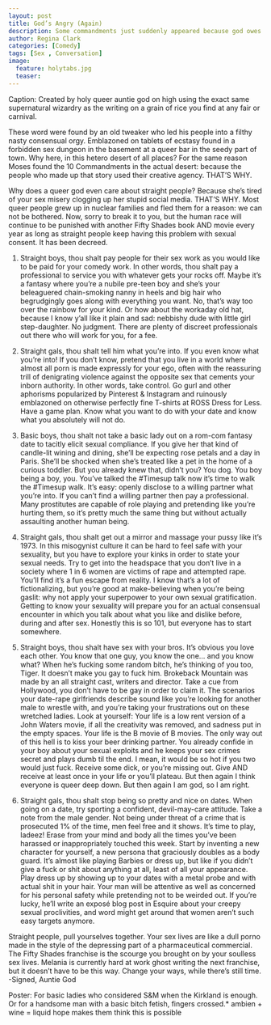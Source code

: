```yaml
---
layout: post
title: God’s Angry (Again)
description: Some commandments just suddenly appeared because god owes us an upgrade.
author: Regina Clark
categories: [Comedy]
tags: [Sex , Conversation]
image:
  feature: holytabs.jpg
  teaser:
--- 
```



Caption: Created by holy queer auntie god on high using the exact same supernatural wizardry as the writing on a grain of rice you find at any fair or carnival.

These word were found by an old tweaker who led his people into a filthy nasty consensual orgy. Emblazoned on tablets of ecstasy found in a forbidden sex dungeon in the basement at a queer bar in the seedy part of town. Why here, in this hetero desert of all places? For the same reason Moses found the 10 Commandments in the actual desert: because the people who made up that story used their creative agency. THAT’S WHY.

Why does a queer god even care about straight people? Because she’s tired of your sex misery clogging up her stupid social media. THAT’S WHY. Most queer people grew up in nuclear families and fled them for a reason: we can not be bothered. Now, sorry to break it to you, but the human race will continue to be punished with another Fifty Shades book AND movie every year as long as straight people keep having this problem with sexual consent. It has been decreed.

1. Straight boys, thou shalt pay people for their sex work as you would like to be paid for your comedy work.
In other words, thou shalt pay a professional to service you with whatever gets your rocks off. Maybe it’s a fantasy where you’re a nubile pre-teen boy and she’s your beleaguered chain-smoking nanny in heels and big hair who begrudgingly goes along with everything you want. No, that’s way too over the rainbow for your kind. Or how about the workaday old hat, because I know y’all like it plain and sad: nebbishy dude with little girl step-daughter. No judgment. There are plenty of discreet professionals out there who will work for you, for a fee. 

2. Straight gals, thou shalt tell him what you’re into. 
If you even know what you’re into! If you don’t know, pretend that you live in a world where almost all porn is made expressly for your ego, often with the reassuring trill of denigrating violence against the opposite sex that cements your inborn authority. In other words, take control. Go gurl and other aphorisms popularized by Pinterest & Instagram and ruinously emblazoned on otherwise perfectly fine T-shirts at ROSS Dress for Less. Have a game plan. Know what you want to do with your date and know what you absolutely will not do.

3. Basic boys, thou shalt not take a basic lady out on a rom-com fantasy date to tacitly elicit sexual compliance. 
If you give her that kind of candle-lit wining and dining, she’ll be expecting rose petals and a day in Paris. She’ll be shocked when she’s treated like a pet in the home of a curious toddler. But you already knew that, didn’t you? You dog. You boy being a boy, you. You’ve talked the #Timesup talk now it’s time to walk the #Timesup walk. It’s easy: openly disclose to a willing partner what you’re into. If you can’t find a willing partner then pay a professional. Many prostitutes are capable of role playing and pretending like you’re hurting them, so it’s pretty much the same thing but without actually assaulting another human being.

4. Straight gals, thou shalt get out a mirror and massage your pussy like it’s 1973. 
In this misogynist culture it can be hard to feel safe with your sexuality, but you have to explore your kinks in order to state your sexual needs. Try to get into the headspace that you don’t live in a society where 1 in 6 women are victims of rape and attempted rape. You’ll find it’s a fun escape from reality. I know that’s a lot of fictionalizing, but you’re good at make-believing when you’re being gaslit: why not apply your superpower to your own sexual gratification. Getting to know your sexuality will prepare you for an actual consensual encounter in which you talk about what you like and dislike before, during and after sex. Honestly this is so 101, but everyone has to start somewhere. 

5. Straight boys, thou shalt have sex with your bros.
It’s obvious you love each other. You know that one guy, you know the one… and you know what? When he’s fucking some random bitch, he’s thinking of you too, Tiger. It doesn’t make you gay to fuck him. Brokeback Mountain was made by an all straight cast, writers and director. Take a cue from Hollywood, you don’t have to be gay in order to claim it. The scenarios your date-rape girlfriends describe sound like you’re looking for another male to wrestle with, and you’re taking your frustrations out on these wretched ladies. Look at yourself: Your life is a low rent version of a John Waters movie, if all the creativity was removed, and sadness put in the empty spaces. Your life is the B movie of B movies. The only way out of this hell is to kiss your beer drinking partner. You already confide in your boy about your sexual exploits and he keeps your sex crimes secret and plays dumb til the end. I mean, it would be so hot if you two would just fuck. Receive some dick, or you’re missing out. Give AND receive at least once in your life or you’ll plateau. But then again I think everyone is queer deep down. But then again I am god, so I am right. 

6. Straight gals, thou shalt stop being so pretty and nice on dates.
When going on a date, try sporting a confident, devil-may-care attitude. Take a note from the male gender. Not being under threat of a crime that is prosecuted 1% of the time, men feel free and it shows. It’s time to play, ladeez! Erase from your mind and body all the times you’ve been harassed or inappropriately touched this week. Start by inventing a new character for yourself, a new persona that graciously doubles as a body guard. It’s almost like playing Barbies or dress up, but like if you didn’t give a fuck or shit about anything at all, least of all your appearance. Play dress up by showing up to your dates with a metal probe and with actual shit in your hair. Your man will be attentive as well as concerned for his personal safety while pretending not to be weirded out. If you’re lucky, he’ll write an exposé blog post in Esquire about your creepy sexual proclivities, and word might get around that women aren’t such easy targets anymore.

Straight people, pull yourselves together. Your sex lives are like a dull porno made in the style of the depressing part of a pharmaceutical commercial. The Fifty Shades franchise is the scourge you brought on by your soulless sex lives. Melania is currently hard at work ghost writing the next franchise, but it doesn’t have to be this way. Change your ways, while there’s still time. 
-Signed, Auntie God


Poster: For basic ladies who considered S&M when the Kirkland is enough. Or for a handsome man with a basic bitch fetish, fingers crossed.* ambien + wine = liquid hope makes them think this is possible
